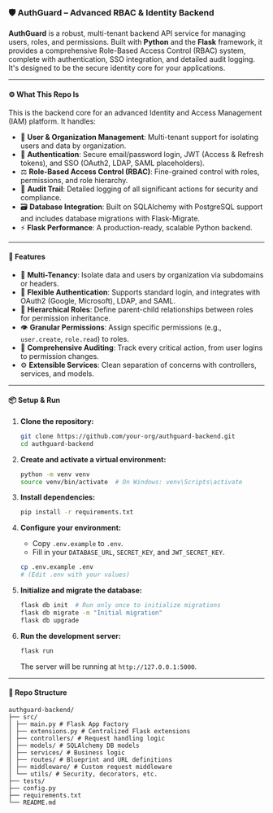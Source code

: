 ### 🛡️ AuthGuard – Advanced RBAC & Identity Backend

**AuthGuard** is a robust, multi-tenant backend API service for managing users, roles, and permissions. Built with **Python** and the **Flask** framework, it provides a comprehensive Role-Based Access Control (RBAC) system, complete with authentication, SSO integration, and detailed audit logging. It's designed to be the secure identity core for your applications.

---

#### ⚙️ What This Repo Is

This is the backend core for an advanced Identity and Access Management (IAM) platform. It handles:

*   👤 **User & Organization Management**: Multi-tenant support for isolating users and data by organization.
*   🔐 **Authentication**: Secure email/password login, JWT (Access & Refresh tokens), and SSO (OAuth2, LDAP, SAML placeholders).
*   ⚖️ **Role-Based Access Control (RBAC)**: Fine-grained control with roles, permissions, and role hierarchy.
*   📜 **Audit Trail**: Detailed logging of all significant actions for security and compliance.
*   🗃️ **Database Integration**: Built on SQLAlchemy with PostgreSQL support and includes database migrations with Flask-Migrate.
*   ⚡ **Flask Performance**: A production-ready, scalable Python backend.

---

#### 🚀 Features

*   🏢 **Multi-Tenancy**: Isolate data and users by organization via subdomains or headers.
*   🔑 **Flexible Authentication**: Supports standard login, and integrates with OAuth2 (Google, Microsoft), LDAP, and SAML.
*   👑 **Hierarchical Roles**: Define parent-child relationships between roles for permission inheritance.
*   👁️ **Granular Permissions**: Assign specific permissions (e.g., `user.create`, `role.read`) to roles.
*   📝 **Comprehensive Auditing**: Track every critical action, from user logins to permission changes.
*   ⚙️ **Extensible Services**: Clean separation of concerns with controllers, services, and models.

---

#### 📦 Setup & Run

1.  **Clone the repository:**
    ```bash
    git clone https://github.com/your-org/authguard-backend.git
    cd authguard-backend
    ```

2.  **Create and activate a virtual environment:**
    ```bash
    python -m venv venv
    source venv/bin/activate  # On Windows: venv\Scripts\activate
    ```

3.  **Install dependencies:**
    ```bash
    pip install -r requirements.txt
    ```

4.  **Configure your environment:**
    - Copy `.env.example` to `.env`.
    - Fill in your `DATABASE_URL`, `SECRET_KEY`, and `JWT_SECRET_KEY`.
    ```bash
    cp .env.example .env
    # (Edit .env with your values)
    ```

5.  **Initialize and migrate the database:**
    ```bash
    flask db init  # Run only once to initialize migrations
    flask db migrate -m "Initial migration"
    flask db upgrade
    ```

6.  **Run the development server:**
    ```bash
    flask run
    ```
    The server will be running at `http://127.0.0.1:5000`.

---

#### 📁 Repo Structure
```
authguard-backend/
├── src/
│ ├── main.py # Flask App Factory
│ ├── extensions.py # Centralized Flask extensions
│ ├── controllers/ # Request handling logic
│ ├── models/ # SQLAlchemy DB models
│ ├── services/ # Business logic
│ ├── routes/ # Blueprint and URL definitions
│ ├── middleware/ # Custom request middleware
│ └── utils/ # Security, decorators, etc.
├── tests/
├── config.py
├── requirements.txt
└── README.md
```
